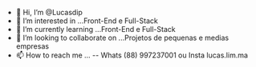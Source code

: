 - 👋 Hi, I’m @Lucasdip
- 👀 I’m interested in ...Front-End e Full-Stack
- 🌱 I’m currently learning ...Front-End e Full-Stack
- 💞️ I’m looking to collaborate on ...Projetos de pequenas e medias empresas
- 📫 How to reach me ... -- Whats (88) 997237001 ou Insta  lucas.lim.ma
